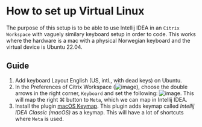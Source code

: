 # How to set up Virtual Linux
The purpose of this setup is to be able to use Intellij IDEA in an `Citrix Workspace` with vaguely similary keyboard setup in order to code. This works where the hardware is a mac with a physical Norwegian keyboard and the virtual device is Ubuntu 22.04.

## Guide

1. Add keyboard Layout English (US, intl., with dead keys) on Ubuntu.
2. In the Preferences of Citrix Workspace (![image](https://github.com/asjafjell/dotfiles/assets/720545/9b45085d-017e-47a5-8fe0-dca3aeab4c0c)), choose the double arrows in the right corner, `Keyboard` and set the following: ![image](https://github.com/asjafjell/dotfiles/assets/720545/3312a09c-4a06-4ab0-8d0a-4dc22b01823a). This will map the right ⌘ button to `Meta`, which we can map in Intellij IDEA.
3. Install the plugin [macOS Keymap](https://plugins.jetbrains.com/plugin/13258-macos-keymap). This plugin adds keymap called _Intellij IDEA Classic (macOS)_ as a keymap. This will have a lot of shortcuts where `Meta` is used. 
   

